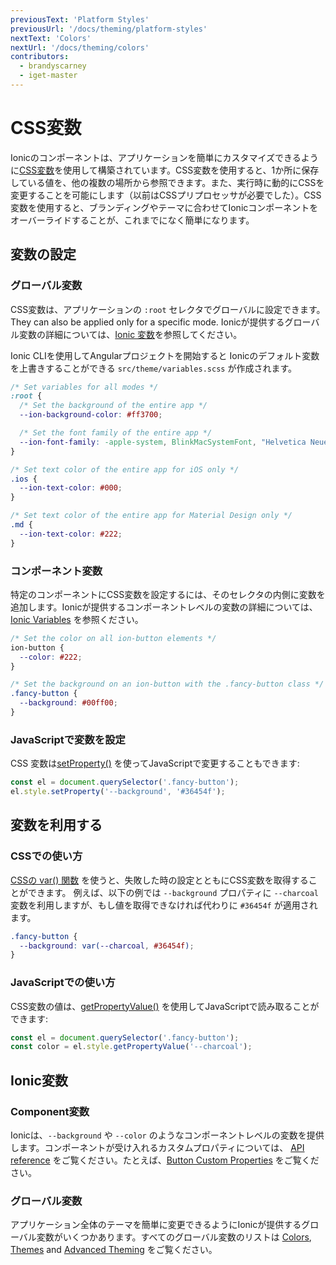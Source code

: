 ```yaml
---
previousText: 'Platform Styles'
previousUrl: '/docs/theming/platform-styles'
nextText: 'Colors'
nextUrl: '/docs/theming/colors'
contributors:
  - brandyscarney
  - iget-master
---
```


# CSS変数

Ionicのコンポーネントは、アプリケーションを簡単にカスタマイズできるように<a href="https://developer.mozilla.org/en-US/docs/Web/CSS/Using_CSS_variables" target="_blank">CSS変数</a>を使用して構築されています。CSS変数を使用すると、1か所に保存している値を、他の複数の場所から参照できます。また、実行時に動的にCSSを変更することを可能にします（以前はCSSプリプロセッサが必要でした）。CSS変数を使用すると、ブランディングやテーマに合わせてIonicコンポーネントをオーバーライドすることが、これまでになく簡単になります。

## 変数の設定

### グローバル変数

CSS変数は、アプリケーションの `:root` セレクタでグローバルに設定できます。They can also be applied only for a specific mode. Ionicが提供するグローバル変数の詳細については、[Ionic 変数](#ionic-variables)を参照してください。

Ionic CLIを使用してAngularプロジェクトを開始すると Ionicのデフォルト変数を上書きすることができる `src/theme/variables.scss` が作成されます。

```css
/* Set variables for all modes */
:root {
  /* Set the background of the entire app */
  --ion-background-color: #ff3700;

  /* Set the font family of the entire app */
  --ion-font-family: -apple-system, BlinkMacSystemFont, "Helvetica Neue", "Roboto", sans-serif;
}

/* Set text color of the entire app for iOS only */
.ios {
  --ion-text-color: #000;
}

/* Set text color of the entire app for Material Design only */
.md {
  --ion-text-color: #222;
}
```


### コンポーネント変数

特定のコンポーネントにCSS変数を設定するには、そのセレクタの内側に変数を追加します。Ionicが提供するコンポーネントレベルの変数の詳細については、[Ionic Variables](#ionic-variables) を参照ください。

```css
/* Set the color on all ion-button elements */
ion-button {
  --color: #222;
}

/* Set the background on an ion-button with the .fancy-button class */
.fancy-button {
  --background: #00ff00;
}
```

### JavaScriptで変数を設定

CSS 変数は[setProperty()](https://developer.mozilla.org/en-US/docs/Web/API/CSSStyleDeclaration/setProperty) を使ってJavaScriptで変更することもできます:

```js
const el = document.querySelector('.fancy-button');
el.style.setProperty('--background', '#36454f');
```

## 変数を利用する

### CSSでの使い方

[CSSの var() 関数](https://developer.mozilla.org/en-US/docs/Web/CSS/var) を使うと、失敗した時の設定とともにCSS変数を取得することができます。 例えば、以下の例では `--background` プロパティに `--charcoal` 変数を利用しますが、もし値を取得できなければ代わりに `#36454f` が適用されます。

```css
.fancy-button {
  --background: var(--charcoal, #36454f);
}
```

### JavaScriptでの使い方

CSS変数の値は、[getPropertyValue()](https://developer.mozilla.org/en-US/docs/Web/API/CSSStyleDeclaration/getPropertyValue) を使用してJavaScriptで読み取ることができます:

```js
const el = document.querySelector('.fancy-button');
const color = el.style.getPropertyValue('--charcoal');
```

## Ionic変数

### Component変数

Ionicは、`--background` や `--color` のようなコンポーネントレベルの変数を提供します。コンポーネントが受け入れるカスタムプロパティについては、 [API reference](/docs/api/) をご覧ください。たとえば、[Button Custom Properties](/docs/api/button#css-custom-properties) をご覧ください。


### グローバル変数

アプリケーション全体のテーマを簡単に変更できるようにIonicが提供するグローバル変数がいくつかあります。すべてのグローバル変数のリストは [Colors](/docs/theming/colors), [Themes](/docs/theming/themes) and [Advanced Theming](/docs/theming/advanced) をご覧ください。
